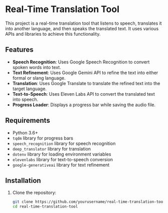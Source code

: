 # Real-Time Translation Tool

This project is a real-time translation tool that listens to speech, translates it into another language, and then speaks the translated text. It uses various APIs and libraries to achieve this functionality.

## Features

- **Speech Recognition**: Uses Google Speech Recognition to convert spoken words into text.
- **Text Refinement**: Uses Google Gemini API to refine the text into either formal or slang language.
- **Translation**: Uses Google Translate to translate the refined text into the target language.
- **Text-to-Speech**: Uses Eleven Labs API to convert the translated text into speech.
- **Progress Loader**: Displays a progress bar while saving the audio file.

## Requirements

- Python 3.6+
- `tqdm` library for progress bars
- `speech_recognition` library for speech recognition
- `deep_translator` library for translation
- `dotenv` library for loading environment variables
- `elevenlabs` library for text-to-speech conversion
- `google-generativeai` library for text refinement

## Installation

1. Clone the repository:
   ```sh
   git clone https://github.com/yourusername/real-time-translation-tool.git
   cd real-time-translation-tool